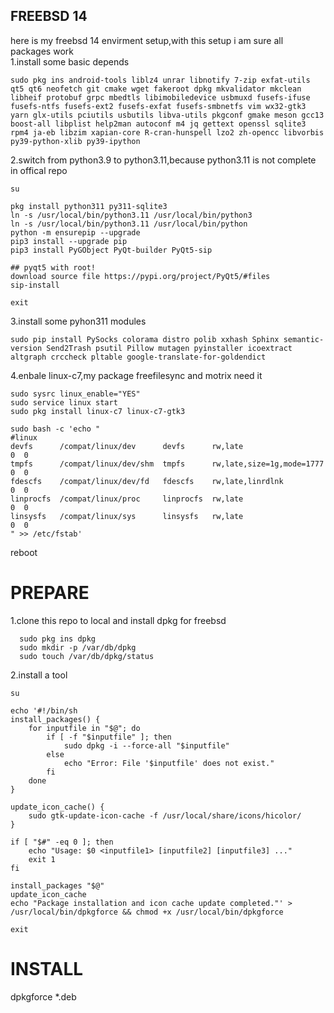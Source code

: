 ## FREEBSD 14
here is my freebsd 14 envirment setup,with this setup i am sure all packages work  
1.install some basic depends
```
sudo pkg ins android-tools liblz4 unrar libnotify 7-zip exfat-utils qt5 qt6 neofetch git cmake wget fakeroot dpkg mkvalidator mkclean libheif protobuf grpc mbedtls libimobiledevice usbmuxd fusefs-ifuse fusefs-ntfs fusefs-ext2 fusefs-exfat fusefs-smbnetfs vim wx32-gtk3 yarn glx-utils pciutils usbutils libva-utils pkgconf gmake meson gcc13 boost-all libplist help2man autoconf m4 jq gettext openssl sqlite3 rpm4 ja-eb libzim xapian-core R-cran-hunspell lzo2 zh-opencc libvorbis py39-python-xlib py39-ipython
```
2.switch from python3.9 to python3.11,because python3.11 is not complete in offical repo
```
su

pkg install python311 py311-sqlite3
ln -s /usr/local/bin/python3.11 /usr/local/bin/python3
ln -s /usr/local/bin/python3.11 /usr/local/bin/python
python -m ensurepip --upgrade
pip3 install --upgrade pip
pip3 install PyGObject PyQt-builder PyQt5-sip 

## pyqt5 with root!
download source file https://pypi.org/project/PyQt5/#files
sip-install

exit
```
3.install some pyhon311 modules
```
sudo pip install PySocks colorama distro polib xxhash Sphinx semantic-version Send2Trash psutil Pillow mutagen pyinstaller icoextract altgraph crccheck pltable google-translate-for-goldendict
```
4.enbale linux-c7,my package freefilesync and motrix need it
```
sudo sysrc linux_enable="YES"
sudo service linux start
sudo pkg install linux-c7 linux-c7-gtk3 

sudo bash -c 'echo "
#linux
devfs      /compat/linux/dev      devfs      rw,late                    0  0
tmpfs      /compat/linux/dev/shm  tmpfs      rw,late,size=1g,mode=1777  0  0
fdescfs    /compat/linux/dev/fd   fdescfs    rw,late,linrdlnk           0  0
linprocfs  /compat/linux/proc     linprocfs  rw,late                    0  0
linsysfs   /compat/linux/sys      linsysfs   rw,late                    0  0
" >> /etc/fstab'
```
reboot

# PREPARE
1.clone this repo to local and install dpkg for freebsd
``` 
  sudo pkg ins dpkg
  sudo mkdir -p /var/db/dpkg
  sudo touch /var/db/dpkg/status
```

2.install a tool
```
su

echo '#!/bin/sh
install_packages() {
    for inputfile in "$@"; do
        if [ -f "$inputfile" ]; then
            sudo dpkg -i --force-all "$inputfile"
        else
            echo "Error: File '$inputfile' does not exist."
        fi
    done
}

update_icon_cache() {
    sudo gtk-update-icon-cache -f /usr/local/share/icons/hicolor/
}

if [ "$#" -eq 0 ]; then
    echo "Usage: $0 <inputfile1> [inputfile2] [inputfile3] ..."
    exit 1
fi

install_packages "$@"
update_icon_cache
echo "Package installation and icon cache update completed."' > /usr/local/bin/dpkgforce && chmod +x /usr/local/bin/dpkgforce

exit
```
# INSTALL
dpkgforce *.deb
